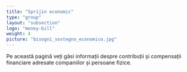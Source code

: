 ```yaml
---
title: "Sprijin economic"
type: "group"
layout: "subsection"
logo: "money-bill"
weight: 4
picture: "bisogni_sostegno_economico.jpg"
---
```


Pe această pagină veți găsi informații despre contribuții și compensații financiare adresate companiilor și persoane fizice.

